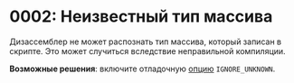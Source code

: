 # 0002: Неизвестный тип массива

Дизассемблер не может распознать тип массива, который записан в скрипте. Это может случиться вследствие неправильной компиляции.

**Возможные решения**: включите отладочную [опцию](../../console.md#ignore_unknown) `IGNORE_UNKNOWN`.

